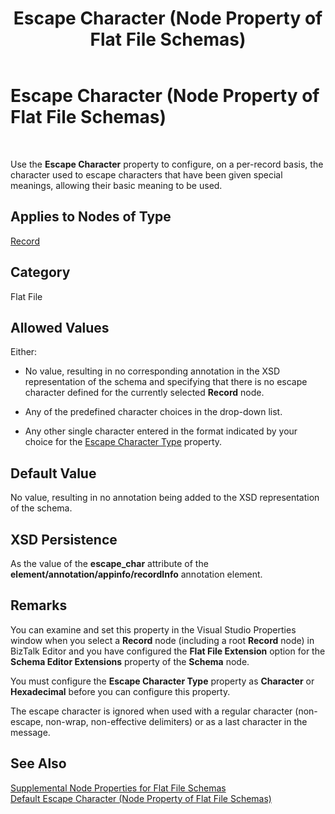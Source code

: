 ﻿---
title: Escape Character (Node Property of Flat File Schemas)
TOCTitle: Escape Character (Node Property of Flat File Schemas)
ms:assetid: b340d7f6-f299-4c05-a9bb-066baeb9369e
ms:mtpsurl: https://msdn.microsoft.com/library/Aa578183(v=BTS.80)
ms:contentKeyID: 51530655
ms.date: 08/30/2017
mtps_version: v=BTS.80
---

# Escape Character (Node Property of Flat File Schemas)

 

Use the **Escape Character** property to configure, on a per-record basis, the character used to escape characters that have been given special meanings, allowing their basic meaning to be used.

## Applies to Nodes of Type

[Record](record-node-properties.md)

## Category

Flat File

## Allowed Values

Either:

  - No value, resulting in no corresponding annotation in the XSD representation of the schema and specifying that there is no escape character defined for the currently selected **Record** node.

  - Any of the predefined character choices in the drop-down list.

  - Any other single character entered in the format indicated by your choice for the [Escape Character Type](escape-character-type-node-property-of-flat-file-schemas.md) property.

## Default Value

No value, resulting in no annotation being added to the XSD representation of the schema.

## XSD Persistence

As the value of the **escape\_char** attribute of the **element/annotation/appinfo/recordInfo** annotation element.

## Remarks

You can examine and set this property in the Visual Studio Properties window when you select a **Record** node (including a root **Record** node) in BizTalk Editor and you have configured the **Flat File Extension** option for the **Schema Editor Extensions** property of the **Schema** node.

You must configure the **Escape Character Type** property as **Character** or **Hexadecimal** before you can configure this property.

The escape character is ignored when used with a regular character (non-escape, non-wrap, non-effective delimiters) or as a last character in the message.

## See Also

[Supplemental Node Properties for Flat File Schemas](supplemental-node-properties-for-flat-file-schemas.md)  
[Default Escape Character (Node Property of Flat File Schemas)](default-escape-character-node-property-of-flat-file-schemas.md)

